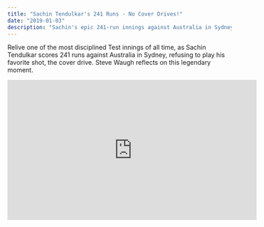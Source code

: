 ```yaml
---
title: "Sachin Tendulkar's 241 Runs - No Cover Drives!"
date: "2019-01-03"
description: "Sachin's epic 241-run innings against Australia in Sydney, with no cover drives."
---
```


Relive one of the most disciplined Test innings of all time, as Sachin Tendulkar scores 241 runs against Australia in Sydney, refusing to play his favorite shot, the cover drive. Steve Waugh reflects on this legendary moment.

<iframe width="560" height="315" src="https://www.youtube.com/embed/s_P8fpLsi-A" frameborder="0" allow="accelerometer; autoplay; encrypted-media; gyroscope; picture-in-picture" allowfullscreen></iframe>
